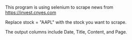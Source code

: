 This program is using selenium to scrape news from https://invest.cnyes.com

Replace stock = "AAPL" with the stock you want to scrape.

The output columns include Date, Title, Content, and Page.